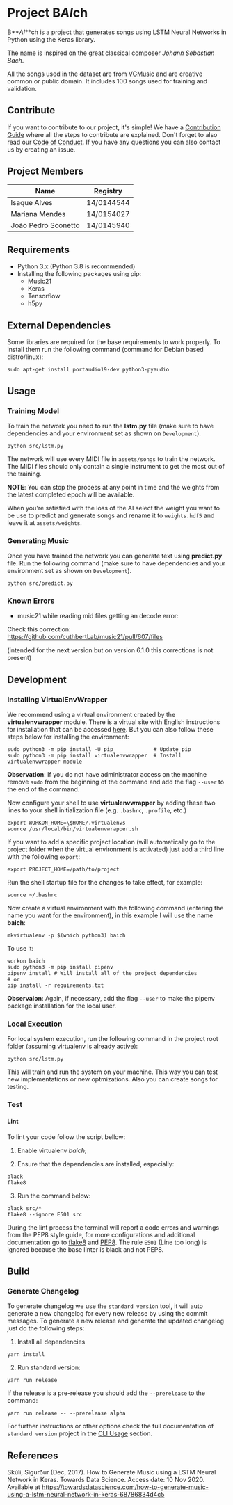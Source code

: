 # Project B***AI***ch

B**_AI_**ch is a project that generates songs using LSTM Neural Networks in Python using the Keras library.

The name is inspired on the great classical composer _Johann Sebastian Bach_.

All the songs used in the dataset are from [VGMusic](https://www.vgmusic.com/) and are creative common or public domain. It includes 100 songs used for training and validation.

## Contribute

If you want to contribute to our project, it's simple! We have a [Contribution Guide](docs/CONTRIBUTING.md) where all the steps to contribute are explained.
Don't forget to also read our [Code of Conduct](docs/CODE_OF_CONDUCT.md).
If you have any questions you can also contact us by creating an issue.

## Project Members

| Name | Registry |
| --- | --- |
| Isaque Alves | 14/0144544 |
| Mariana Mendes | 14/0154027 |
| João Pedro Sconetto | 14/0145940 |

## Requirements

* Python 3.x (Python 3.8 is recommended)
* Installing the following packages using pip:
	* Music21
	* Keras
	* Tensorflow
	* h5py

## External Dependencies

Some libraries are required for the base requirements to work properly. To install them run the following command (command for Debian based distro/linux):

```shell
sudo apt-get install portaudio19-dev python3-pyaudio
```

## Usage

### Training Model

To train the network you need to run the **lstm.py** file (make sure to have dependencies and your environment set as shown on `Development`).

```shell
python src/lstm.py
```

The network will use every MIDI file in `assets/songs` to train the network. The MIDI files should only contain a single instrument to get the most out of the training.

**NOTE**: You can stop the process at any point in time and the weights from the latest completed epoch will be available.

When you're satisfied with the loss of the AI select the weight you want to be use to predict and generate songs and rename it to `weights.hdf5` and leave it at `assets/weights`.

### Generating Music

Once you have trained the network you can generate text using **predict.py** file. Run the following command (make sure to have dependencies and your environment set as shown on `Development`).

```shell
python src/predict.py
```

### Known Errors

- music21 while reading mid files getting an decode error:

Check this correction: https://github.com/cuthbertLab/music21/pull/607/files

(intended for the next version but on version 6.1.0 this corrections is not present)

## Development

### Installing VirtualEnvWrapper

We recommend using a virtual environment created by the __virtualenvwrapper__ module. There is a virtual site with English instructions for installation that can be accessed [here](https://virtualenvwrapper.readthedocs.io/en/latest/install.html). But you can also follow these steps below for installing the environment:

```shell
sudo python3 -m pip install -U pip             # Update pip
sudo python3 -m pip install virtualenvwrapper  # Install virtualenvwrapper module
```

**Observation**: If you do not have administrator access on the machine remove `sudo` from the beginning of the command and add the flag `--user` to the end of the command.

Now configure your shell to use **virtualenvwrapper** by adding these two lines to your shell initialization file (e.g. `.bashrc`, `.profile`, etc.)

```shell
export WORKON_HOME=\$HOME/.virtualenvs
source /usr/local/bin/virtualenvwrapper.sh
```

If you want to add a specific project location (will automatically go to the project folder when the virtual environment is activated) just add a third line with the following `export`:

```shell
export PROJECT_HOME=/path/to/project
```

Run the shell startup file for the changes to take effect, for example:

```shell
source ~/.bashrc
```

Now create a virtual environment with the following command (entering the name you want for the environment), in this example I will use the name **baich**:

```shell
mkvirtualenv -p $(which python3) baich
```

To use it:

```shell
workon baich
sudo python3 -m pip install pipenv
pipenv install # Will install all of the project dependencies
# or
pip install -r requirements.txt
```

**Observaion**: Again, if necessary, add the flag `--user` to make the pipenv package installation for the local user.

### Local Execution

For local system execution, run the following command in the project root folder (assuming virtualenv is already active):

```shell
python src/lstm.py
```

This will train and run the system on your machine. This way you can test new implementations or new optmizations. Also you can create songs for testing.

### Test

#### Lint

To lint your code follow the script bellow:

1. Enable virtualenv _baich_;

2. Ensure that the dependencies are installed, especially:

```code
black
flake8
```

3. Run the command below:

```shell
black src/*
flake8 --ignore E501 src
```

During the lint process the terminal will report a code errors and warnings from the PEP8 style guide, for more configurations and additional documentation go to [flake8](http://flake8.pycqa.org/en/latest/) and [PEP8](https://www.python.org/dev/peps/pep-0008/).
The rule `E501` (Line too long) is ignored because the base linter is black and not PEP8.

## Build

### Generate Changelog

To generate changelog we use the `standard version` tool, it will auto generate a new changelog for every new release by using the commit messages. To generate a new release and generate the updated changelog just do the following steps:

1. Install all dependencies

```shell
yarn install
```

2. Run standard version:

```shell
yarn run release
```

If the release is a pre-release you should add the `--prerelease` to the command:

```shell
yarn run release -- --prerelease alpha
```

For further instructions or other options check the full documentation of `standard version` project in the [CLI Usage](https://github.com/conventional-changelog/standard-version#cli-usage) section.

## References

Skúli, Sigurður (Dec, 2017). How to Generate Music using a LSTM Neural Network in Keras. Towards Data Science. Access date: 10 Nov 2020. Available at <https://towardsdatascience.com/how-to-generate-music-using-a-lstm-neural-network-in-keras-68786834d4c5>
